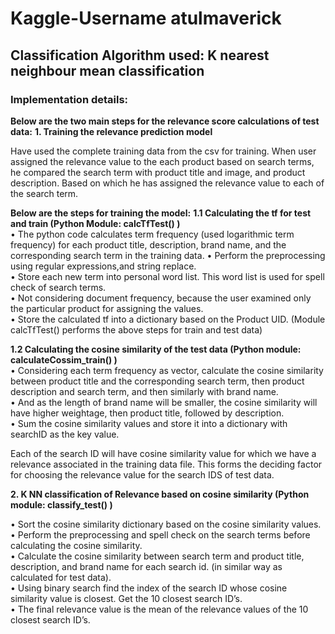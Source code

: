 # Kaggle-Username   atulmaverick #


## Classification Algorithm used: K nearest neighbour mean classification ##

### Implementation details: ###
**Below are the two main steps for the relevance score calculations of test data:**
**1.	Training the relevance prediction model**

Have used the complete training data from the csv for training. 
When user assigned the relevance value to the each product based on search terms, he compared the search term with product title and image, and product description. Based on which he has assigned the relevance value to each of the search term. 

**Below are the steps for training the model:**
**1.1	Calculating the tf for test and train (Python Module: calcTfTest() )** <br />
•	The python code calculates term frequency (used logarithmic term frequency) for each product title, description, brand name, and the corresponding search term in the training data. 
•	Perform the preprocessing using regular expressions,and string replace. <br />
•	Store each new term into personal word list. This word list is used for spell check of search terms. <br />
•	Not considering document frequency, because the user examined only the particular product for assigning the values. <br />
•	Store the calculated tf into a dictionary based on the Product UID.
(Module calcTfTest() performs the above steps for train and test data)<br />



**1.2	Calculating the cosine similarity of the test data (Python module: calculateCossim_train() )**<br />
•	Considering each term frequency as vector, calculate the cosine similarity between product title and the corresponding search term, then product description and search term, and then similarly with brand name. <br />
•	And as the length of brand name will be smaller, the cosine similarity will have higher weightage, then product title, followed by description. <br />
•	Sum the cosine similarity values and store it into a dictionary with searchID as the key value. <br />

Each of the search ID will have cosine similarity value for which we have a relevance associated in the training data file. This forms the deciding factor for choosing the relevance value for the search IDS of test data. <br />

**2.	K NN classification of Relevance based on cosine similarity (Python module: classify_test() )**<br />

•	Sort the cosine similarity dictionary based on the cosine similarity values.<br />
•	Perform the preprocessing and spell check on the search terms before calculating the cosine similarity.<br />
•	Calculate the cosine similarity between search term and product title, description, and brand name for each search id. (in similar way as calculated for test data).  <br />
•	Using binary search find the index of the search ID whose cosine similarity value is closest. Get the 10 closest search ID’s.<br />
•	The final relevance value is the mean of the relevance values of the 10 closest search ID’s.<br />

